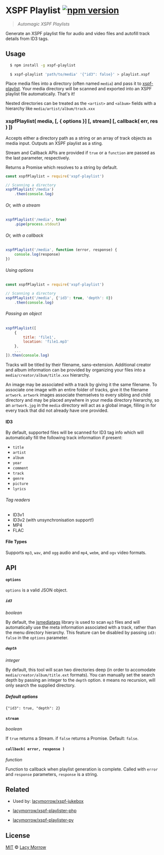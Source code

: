 XSPF Playlist [![npm version](https://badge.fury.io/js/xspf-playlist.svg)](https://badge.fury.io/js/xspf-playlist)
===============

> *Automagic XSPF Playlists*

Generate an XSPF playlist file for audio and video files and autofill track details from ID3 tags.

## Usage

```bash
  $ npm install -g xspf-playlist
  
  $ xspf-playlist 'path/to/media' '{"id3": false}' > playlist.xspf
```

Place media files into a directory (often named `media`) and pass it to [xspf-playlist](https://github.com/lacymorrow/xspf-playlist). Your media directory will be scanned and exported into an XSPF playlist file automatically. That's it!

Nested directories can be treated as the `<artist>` and `<album>` fields with a hierarchy like `media/artist/album/track.xxx`


### xspfPlaylist( media, [, { options }] [, stream] [, callback( err, res ) ])

Accepts either a directory path as a string or an array of track objects as media input. Outputs an XSPF playlist as a sting. 

Stream and Callback APIs are provided if `true` or a `function` are passed as the last parameter, respectively. 

Returns a Promise which resolves to a string by default.

```javascript
const xspfPlaylist = require('xspf-playlist')

// Scanning a directory
xspfPlaylist('/media')
	.then(console.log)
```

###### Or, with a stream
```javascript
xspfPlaylist('/media', true)
    .pipe(process.stdout)
```

###### Or, with a callback
```javascript
xspfPlaylist('/media', function (error, response) {
	console.log(response)
})
```

###### Using options
```javascript
const xspfPlaylist = require('xspf-playlist')

// Scanning a directory
xspfPlaylist('/media', {'id3': true, 'depth': 0})
	.then(console.log)
```

###### Passing an object
```javascript
xspfPlaylist([
	{
		title: 'file1',
		location: 'file1.mp3'
	},
	...
]).then(console.log)
```

Tracks will be titled by their filename, sans-extension. Additional creator and album information can be provided by organizing your files into a `media/creator/album/title.xxx` hierarchy. 

An image may be associated with a track by giving it the same filename. To associate one image with an entire folder of tracks, give it the filename `artwork`. `artwork` images associate themselves to every sibling and child directory and may be placed anywhere in your media directory hierarchy, so an `artwork.jpg` in the `media` directory will act as a global image, filling in for every track that did not already have one provided.

#### ID3

By default, supported files will be scanned for ID3 tag info which will automatically fill the following track information if present:

* `title`
* `artist`
* `album`
* `year`
* `comment`
* `track`
* `genre`
* `picture`
* `lyrics`


###### Tag readers

* ID3v1
* ID3v2 (with unsynchronisation support!)
* MP4
* FLAC


#### File Types

Supports `mp3`, `wav`, and `ogg` audio and `mp4`, `webm`, and `ogv` video formats. 


## API

#### `options`

`options` is a valid JSON object.

##### `id3`
_boolean_

By default, the [jsmediatags](https://github.com/aadsm/jsmediatags) library is used to scan `mp3` files and will automatically use the meta information associated with a track, rather than the menu directory hierarchy. This feature can be disabled by passing `id3: false` in the `options` parameter.

##### `depth`
_integer_

By default, this tool will scan two directories deep (in order to accomodate `media/creator/album/title.ext` formats). You can manually set the search depth by passing an integer to the `depth` option. `0` means no recursion, will only search the supplied directory.

##### Default options

`{"id3": true, "depth": 2}`


#### `stream`
_boolean_

If `true` returns a Stream. if `false` returns a Promise.
Default: `false`. 


#### `callback( error, response )`
_function_

Function to callback when playlist generation is complete. Called with `error` and `response` parameters, `response` is a string.



## Related 

* Used by: [lacymorrow/xspf-jukebox](https://github.com/lacymorrow/xspf-jukebox)

* [lacymorrow/xspf-playlister-php](https://github.com/lacymorrow/xspf-playlister-php)

* [lacymorrow/xspf-playlister-py](https://github.com/lacymorrow/xspf-playlister-py)


## License

[MIT](http://opensource.org/licenses/MIT) © [Lacy Morrow](http://lacymorrow.com)
